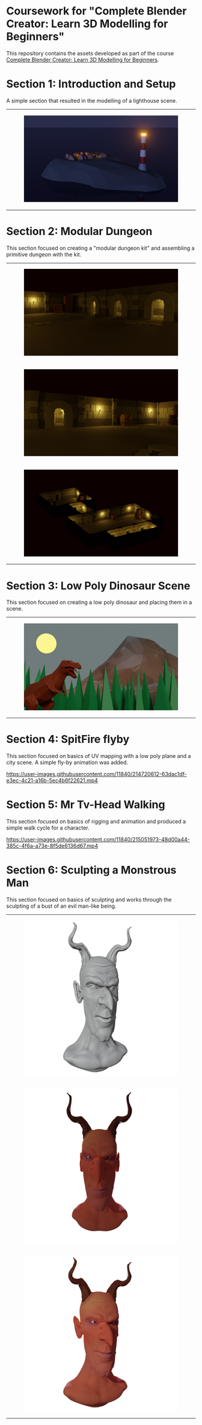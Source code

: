 # Coursework for "Complete Blender Creator: Learn 3D Modelling for Beginners"

This repository contains the assets developed as part of the course [Complete Blender Creator: Learn 3D Modelling for Beginners](https://www.udemy.com/course/blendertutorial/).

# Section 1: Introduction and Setup

A simple section that resulted in the modelling of a lighthouse scene.

<table width="100%">
<tbody>
<tr>
<td>
<figure>
<img src="Section1/lighthouse.png">
</figure>
</td>
</tr>
</tbody>
</table>

# Section 2: Modular Dungeon

This section focused on creating a "modular dungeon kit" and assembling a primitive dungeon with the kit.

<table width="100%">
<tbody>
<tr>
<td>
<figure>
<img src="Section2/img/Dungeon01.png">
</figure>
</td>
</tr>
<tr>
<td>
<figure>
<img src="Section2/img/Dungeon03.png">
</figure>
</td>
</tr>
<tr>
<td>
<figure>
<img src="Section2/img/Dungeon02.png">
</figure>
</td>
</tr>
</tbody>
</table>

# Section 3: Low Poly Dinosaur Scene

This section focused on creating a low poly dinosaur and placing them in a scene.

<table width="100%">
<tbody>
<tr>
<td>
<figure>
<img src="Section3/img/Dinosaur.png">
</figure>
</td>
</tr>
</tbody>
</table>

# Section 4: SpitFire flyby

This section focused on basics of UV mapping with a low poly plane and a city scene. A simple fly-by animation was added.

https://user-images.githubusercontent.com/11840/214720612-63dac1df-e3ec-4c21-a16b-5ec4b6f22621.mp4

# Section 5: Mr Tv-Head Walking

This section focused on basics of rigging and animation and produced a simple walk cycle for a character.

https://user-images.githubusercontent.com/11840/215051973-48d00a44-385c-4f6a-a73e-8f5de6136d67.mp4

# Section 6: Sculpting a Monstrous Man

This section focused on basics of sculpting and works through the sculpting of a bust of an evil man-like being.

<table width="100%">
<tbody>
<tr>
<td>
<figure>
<img src="Section6/img/InEditor.png">
</figure>
</td>
</tr>
<tr>
<td>
<figure>
<img src="Section6/img/Front.png">
</figure>
</td>
</tr>
<tr>
<td>
<figure>
<img src="Section6/img/Side.png">
</figure>
</td>
</tr>
</tbody>
</table>
